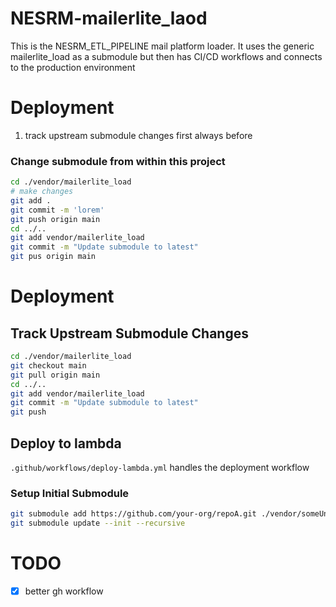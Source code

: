 # NESRM-mailerlite_laod

This is the NESRM_ETL_PIPELINE mail platform loader. It uses the generic mailerlite_load as a submodule but then has CI/CD workflows and connects to the production environment

# Deployment

1. track upstream submodule changes first always before

### Change submodule from within this project

```bash
cd ./vendor/mailerlite_load
# make changes
git add .
git commit -m 'lorem'
git push origin main
cd ../..
git add vendor/mailerlite_load
git commit -m "Update submodule to latest"
git pus origin main
```

# Deployment

## Track Upstream Submodule Changes

```bash
cd ./vendor/mailerlite_load
git checkout main
git pull origin main
cd ../..
git add vendor/mailerlite_load
git commit -m "Update submodule to latest"
git push
```

## Deploy to lambda

`.github/workflows/deploy-lambda.yml` handles the deployment workflow

### Setup Initial Submodule

```bash
git submodule add https://github.com/your-org/repoA.git ./vendor/someUnusedPathName
git submodule update --init --recursive
```

# TODO

- [x] better gh workflow
